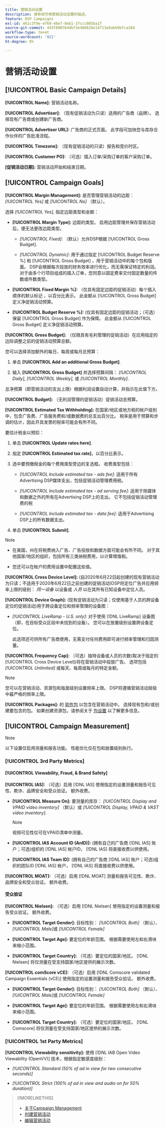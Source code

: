 ```yaml
---
title: 营销活动设置
description: 请参阅可用营销活动设置的描述。
feature: DSP Campaigns
exl-id: 461c3f9e-ef69-46e7-8eb1-37ccc085ba1f
source-git-commit: 443f8907644bf3e480626e14713e8abb9bfca284
workflow-type: tm+mt
source-wordcount: '921'
ht-degree: 0%

---
```


# 营销活动设置

## [!UICONTROL Basic Campaign Details]

**[!UICONTROL Name]:** 营销活动名称。

**[!UICONTROL Advertiser]:** （现有促销活动为只读）适用的广告商（品牌）。 选择现有广告商或创建新广告商。

**[!UICONTROL Advertiser URL]:** 广告商的正式页面。 此字段可加快您与库存合作伙伴的广告批准流程。

**[!UICONTROL Timezone]:** （现有促销活动的只读）报告和竞价时区。

**[!UICONTROL Customer PO]:** （可选）插入订单/采购订单的客户采购订单。

**[促销活动日期]:** 营销活动开始和结束日期。

## [!UICONTROL Campaign Goals]

**[!UICONTROL Margin Management]:** 是否管理营销活动的边距： *[!UICONTROL Yes]* 或 *[!UICONTROL No]* （默认）。

选择 *[!UICONTROL Yes],* 指定边距类型和金额：

* **[!UICONTROL Margin Type]:** 边距的类型。 启用边距管理并保存营销活动后，便无法更改边距类型。

   * *[!UICONTROL Fixed]:* （默认）允许DSP根据 [!UICONTROL Gross Budget].

   * *[!UICONTROL Dynamic]:* 用于通过指定 [!UICONTROL Budget Reserve %] 和 [!UICONTROL Gross Budget] ，用于营销活动中的每个包和版面。 DSP会根据每次投放的财务效率进行优化，而无需保证特定的利润。 对于由多个行项目组成的插入订单，您同意以固定费率交付固定数量的件数或件数类型。

* **[!UICONTROL Fixed Margin %]:** （仅具有固定边距的促销活动）每个插入顺序的默认标记 <!-- impression? -->，以百分比表示。 此金额从 [!UICONTROL Gross Budget] 定义净促销活动预算。

* **[!UICONTROL Budget Reserve %]:** (仅具有固定边距的促销活动；（可选）保留 [!UICONTROL Gross Budget] 作为保障。 此金额从 [!UICONTROL Gross Budget] 定义净促销活动预算。

**[!UICONTROL Gross Budget]:** （仅限具有毛利管理的促销活动）在应用指定的边际调整之前的促销活动预算总额。

您可以选择添加额外的每日、每周或每月总预算：

1. 单击 **[!UICONTROL Add an additional Gross Budget]**.

1. 输入 **[!UICONTROL Gross Budget]** 并选择预算间隔： *[!UICONTROL Daily],* *[!UICONTROL Weekly],* 或 *[!UICONTROL Monthly]*.

总净预算（即营销活动的支出上限）根据利润设置自动计算，并指示在此值下方。

**[!UICONTROL Budget]:** （无利润管理的促销活动）促销活动总预算。

**[!UICONTROL Estimated Tax Withholding]:** 在国家/地区或地方税的帐户级别中，包含广告费、广告服务费和/或数据费的总支出百分比。 税率是用于预算和步调的估计，因此开具发票的税率可能会有所不同。

要估计税金以预扣：

1. 单击 **[!UICONTROL Update rates here]**.

1. 指定 **[!UICONTROL Estimated tax rate]**，以百分比表示。

1. 选中要预缴税金的每个费用类型旁边的复选框。 收费类型包括：

   * *[!UICONTROL Include estimated tax - ads fee]:* 适用于所有Advertising DSP媒体支出，包括促销活动管理费用税。

   * *[!UICONTROL Include estimated tax - ad serving fee]:* 适用于除媒体和数据之外的所有在Advertising DSP上的支出。 它不包括促销活动管理费的税

   * *[!UICONTROL Include estimated tax - data fee]:* 适用于Advertising DSP上的所有数据支出。

1. 单击 **[!UICONTROL Submit]**.

>[!NOTE]
>
>* 在美国，州在将税费纳入广告、广告投放和数据方面可能会有所不同。 对于其他国家/地区的组织，包括所有三类纳税费用，以计算增值税。
>
>* 您还可以在帐户的费用设置中配置这些值。<!--[fee settings](/help/dsp/admin/tax-withholdings.md). -->


**[!UICONTROL Cross Device Level]:** (自2020年6月22日起创建的现有营销活动为只读；不适用于2020年6月22日之前创建的促销活动)DSP将定位广告并应用频率上限的级别： *同一设备* 以设备或 *人员* 以在其所有已知设备中定位人员。

**[!UICONTROL Device Graph]:** (现有促销活动为只读；仅使用基于人员的跨设备定位的促销活动)用于跨设备定位和频率管理的设备图：

* *[!UICONTROL LiveRamp - U.S. only]:* 对于使用 [!DNL LiveRamp] 设备图（即，在目标受众区段中未找到的设备）。 您可以在放置级别设置跨设备定位。

   此选项还可供所有广告商使用，无需支付任何费用即可进行频率管理和归因测量。

**[!UICONTROL Frequency Cap]:** （可选）独特设备或人员的次数(取决于指定的 [!UICONTROL Cross Device Level])将在营销活动中投放广告。 选项包括 *[!UICONTROL Unlimited]* 或每天、每周或每月的特定金额。

>[!NOTE]
>
> 您可以在营销活动、资源包和版面级别设置频率上限。 DSP将遵循营销活动层级中最严格的频率上限。

**[!UICONTROL Packages]:** 的 [软件包](/help/dsp/campaign-management/packages/package-about.md) 以包含在营销活动中。 选择现有包和/或创建要包含的包。 如果创建资源包，请参阅关于 [包设置](/help/dsp/campaign-management/packages/package-settings.md) 以了解更多信息。

## [!UICONTROL Campaign Measurement]

>[!NOTE]
>
>以下设置仅启用测量和报告功能。 性能优化仅在包和放置级别执行。

### [!UICONTROL 3rd Party Metrics]

#### [!UICONTROL Viewability, Fraud, & Brand Safety]

**[!UICONTROL IAS]:** （可选）启用 [!DNL IAS] 使用指定的设置测量和报告可见性、欺诈、品牌安全和受众验证。 额外收费。

* **[!UICONTROL Measure On]:** 要测量的库存： *[!UICONTROL Display and VPAID video inventory]* （默认）或 *[!UICONTROL Display, VPAID & VAST video inventory]*.

   >[!NOTE]
   >
   >视频可见性仅可在VPAID清单中测量。

* **[!UICONTROL IAS Account ID (AnID)]:** (拥有自己的广告商 [!DNL IAS] 账户；可选)组织的 [!DNL IAS] 帐户ID， [!DNL IAS] 将直接收费以供使用。

* **[!UICONTROL IAS Team ID]:** (拥有自己的广告商 [!DNL IAS] 账户；可选)组织的团队ID [!DNL IAS] 帐户， [!DNL IAS] 将直接收费以供使用。 <!-- verify -->

**[!UICONTROL MOAT]:** （可选）启用 [!DNL MOAT] 测量和报告可见性、欺诈、品牌安全和受众验证。 额外收费。

#### 受众验证

**[!UICONTROL Nielsen]:** （可选）启用 [!DNL Nielsen] 使用指定的设置测量和报告受众验证。 额外收费。

* **[!UICONTROL Target Gender]:** 目标性别： *[!UICONTROL Both]* （默认）、 *[!UICONTROL Male]*&#x200B;或 *[!UICONTROL Female]*

* **[!UICONTROL Target Age]:** 要定位的年龄范围。 根据需要使用左和右滑块来缩小范围。

* **[!UICONTROL Target Country]:** （可选）要定位的国家/地区。 [!DNL Nielsen] 将仅测量在受支持国家/地区提供的展示次数。

**[!UICONTROL comScore vCE]:** （可选）启用 [!DNL Comscore validated Campaign Essentials (vCE)] 使用指定的设置测量和报告受众验证。 额外收费。

* **[!UICONTROL Target Gender]:** 目标性别： *[!UICONTROL Both]* （默认）、 *[!UICONTROL Male]*&#x200B;或 *[!UICONTROL Female]*

* **[!UICONTROL Target Age]:** 要定位的年龄范围。 根据需要使用左和右滑块来缩小范围。

* **[!UICONTROL Target Country]:** （可选）要定位的国家/地区。 [!DNL Comscore] 将仅测量在受支持国家/地区提供的展示次数。

### [!UICONTROL 1st Party Metrics]

**[!UICONTROL Viewability sensitivity]:** 使用 [!DNL IAB Open Video Viewability (OpenVV)] 技术，根据指定敏感度级别：

* *[!UICONTROL Standard (50% of ad in view for two consecutive seconds)]*

* *[!UICONTROL Strict (100% of ad in view and audio on for 50% duration)]*

>[!MORELIKETHIS]
>
>* [关于Campaign Management](campaign-about.md)
>* [创建营销活动](campaign-create.md)
>* [编辑营销活动](campaign-edit.md)

